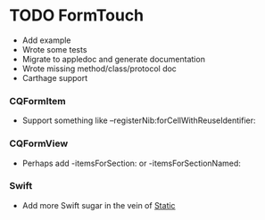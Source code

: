 TODO FormTouch
==============

- Add example
- Wrote some tests
- Migrate to appledoc and generate documentation
- Wrote missing method/class/protocol doc
- Carthage support

### CQFormItem

- Support something like –registerNib:forCellWithReuseIdentifier:

### CQFormView

- Perhaps add -itemsForSection: or -itemsForSectionNamed:

### Swift

- Add more Swift sugar in the vein of [Static](https://github.com/venmo/Static)
